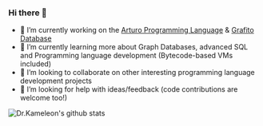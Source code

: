 ### Hi there 👋

- 🔭 I’m currently working on the [Arturo Programming Language](https://github.com/arturo-lang/arturo) & [Grafito Database](https://github.com/arturo-lang/grafito)
- 🌱 I’m currently learning more about Graph Databases, advanced SQL and Programming language development (Bytecode-based VMs included)
- 👯 I’m looking to collaborate on other interesting programming language development projects
- 🤔 I’m looking for help with ideas/feedback (code contributions are welcome too!)

![Dr.Kameleon's github stats](https://github-readme-stats.vercel.app/api?username=drkameleon&show_icons=true&theme=default)
